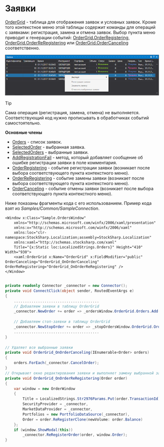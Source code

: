 # Заявки

[OrderGrid](xref:StockSharp.Xaml.OrderGrid) \- таблица для отображения заявок и условных заявок. Кроме того контекстное меню этой таблицы содержит команды для операций с заявками: регистрация, замена и отмена заявок. Выбор пункта меню приводит к генерации событий: [OrderGrid.OrderRegistering](xref:StockSharp.Xaml.OrderGrid.OrderRegistering), [OrderGrid.OrderReRegistering](xref:StockSharp.Xaml.OrderGrid.OrderReRegistering) или [OrderGrid.OrderCanceling](xref:StockSharp.Xaml.OrderGrid.OrderCanceling) соответственно.

![GUI OrderGrid](../images/GUI_OrderGrid.png)

> [!TIP]
> Сама операция (регистрация, замена, отмена) не выполняется. Соответствующий код нужно прописывать в обработчиках событий самостоятельно.

**Основные члены**

- [Orders](xref:StockSharp.Xaml.OrderGrid.Orders) \- список заявок.
- [SelectedOrder](xref:StockSharp.Xaml.OrderGrid.SelectedOrder) \- выбранная заявка.
- [SelectedOrders](xref:StockSharp.Xaml.OrderGrid.SelectedOrders) \- выбранные заявки.
- [AddRegistrationFail](xref:StockSharp.Xaml.OrderGrid.AddRegistrationFail(StockSharp.BusinessEntities.OrderFail)) \- метод, который добавляет сообщение об ошибке регистрации заявки в поле комментария.
- [OrderRegistering](xref:StockSharp.Xaml.OrderGrid.OrderRegistering) \- событие регистрации заявки (возникает после выбора соответствующего пункта контекстного меню).
- [OrderReRegistering](xref:StockSharp.Xaml.OrderGrid.OrderReRegistering) \- событие замены заявки (возникает после выбора соответствующего пункта контекстного меню).
- [OrderCanceling](xref:StockSharp.Xaml.OrderGrid.OrderCanceling) \- событие отмены заявки (возникает после выбора соответствующего пункта контекстного меню).

Ниже показаны фрагменты кода с его использованием. Пример кода взят из *Samples\/Common\/SampleConnection*. 

```xaml
<Window x:Class="Sample.OrdersWindow"
    xmlns="http://schemas.microsoft.com/winfx/2006/xaml/presentation"
    xmlns:x="http://schemas.microsoft.com/winfx/2006/xaml"
    xmlns:loc="clr-namespace:StockSharp.Localization;assembly=StockSharp.Localization"
    xmlns:xaml="http://schemas.stocksharp.com/xaml"
    Title="{x:Static loc:LocalizedStrings.Orders}" Height="410" Width="930">
	<xaml:OrderGrid x:Name="OrderGrid" x:FieldModifier="public" OrderCanceling="OrderGrid_OnOrderCanceling" OrderReRegistering="OrderGrid_OnOrderReRegistering" />
</Window>
	  				
```
```cs
private readonly Connector _connector = new Connector();
private void ConnectClick(object sender, RoutedEventArgs e)
{
 	.......................................	
	// Добавляем заявки в таблицу OrderGrid
	_connector.NewOrder += order => _ordersWindow.OrderGrid.Orders.Add(order);
	
	// Добавляем стоп-заявки в таблицу OrderGrid
	_connector.NewStopOrder += order => _stopOrdersWindow.OrderGrid.Orders.Add(order);
	.......................................			
}
              	
// Удаляет все выбранные заявки
private void OrderGrid_OnOrderCanceling(IEnumerable<Order> orders)
{
	orders.ForEach(_connector.CancelOrder);
}
// Открывает окно редактирования заявки и выполняет замену выбранной заявки
private void OrderGrid_OnOrderReRegistering(Order order)
{
	var window = new OrderWindow
	{
		Title = LocalizedStrings.Str2976Params.Put(order.TransactionId),
		SecurityProvider = _connector,
		MarketDataProvider = _connector,
		Portfolios = new PortfolioDataSource(_connector),
		Order = order.ReRegisterClone(newVolume: order.Balance)
	};
	if (window.ShowModal(this))
		_connector.ReRegisterOrder(order, window.Order);
}
	  				
```

